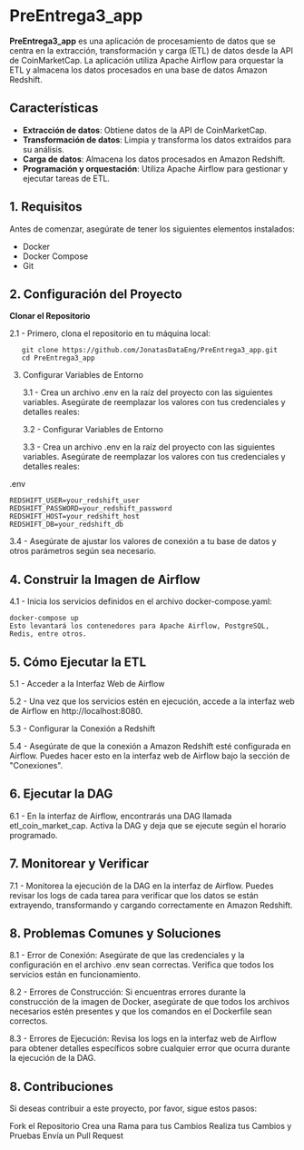 # PreEntrega3_app

**PreEntrega3_app** es una aplicación de procesamiento de datos que se centra en la extracción, transformación y carga (ETL) de datos desde la API de CoinMarketCap. La aplicación utiliza Apache Airflow para orquestar la ETL y almacena los datos procesados en una base de datos Amazon Redshift.

## Características

- **Extracción de datos**: Obtiene datos de la API de CoinMarketCap.
- **Transformación de datos**: Limpia y transforma los datos extraídos para su análisis.
- **Carga de datos**: Almacena los datos procesados en Amazon Redshift.
- **Programación y orquestación**: Utiliza Apache Airflow para gestionar y ejecutar tareas de ETL.

## 1. Requisitos

Antes de comenzar, asegúrate de tener los siguientes elementos instalados:

- Docker
- Docker Compose
- Git

## 2. Configuración del Proyecto

**Clonar el Repositorio**

   2.1 - Primero, clona el repositorio en tu máquina local:

       git clone https://github.com/JonatasDataEng/PreEntrega3_app.git
       cd PreEntrega3_app

3. Configurar Variables de Entorno

   3.1 -  Crea un archivo .env en la raíz del proyecto con las siguientes variables. Asegúrate de reemplazar los valores con tus credenciales y detalles reales:

   3.2 - Configurar Variables de Entorno

   3.3 - Crea un archivo .env en la raíz del proyecto con las siguientes variables. Asegúrate de reemplazar los valores con tus credenciales y detalles reales:

.env

   
    REDSHIFT_USER=your_redshift_user
    REDSHIFT_PASSWORD=your_redshift_password
    REDSHIFT_HOST=your_redshift_host
    REDSHIFT_DB=your_redshift_db

   3.4 - Asegúrate de ajustar los valores de conexión a tu base de datos y otros parámetros según sea necesario.

## 4. Construir la Imagen de Airflow

   4.1 - Inicia los servicios definidos en el archivo docker-compose.yaml:

    docker-compose up
    Esto levantará los contenedores para Apache Airflow, PostgreSQL, Redis, entre otros.

## 5. Cómo Ejecutar la ETL

   5.1 - Acceder a la Interfaz Web de Airflow

   5.2 - Una vez que los servicios estén en ejecución, accede a la interfaz web de Airflow en http://localhost:8080.

   5.3 - Configurar la Conexión a Redshift

   5.4 - Asegúrate de que la conexión a Amazon Redshift esté configurada en Airflow. Puedes hacer esto en la interfaz web de Airflow bajo la sección de "Conexiones".

## 6. Ejecutar la DAG

   6.1 - En la interfaz de Airflow, encontrarás una DAG llamada etl_coin_market_cap. Activa la DAG y deja que se ejecute según el horario programado.

## 7. Monitorear y Verificar

   7.1 - Monitorea la ejecución de la DAG en la interfaz de Airflow. Puedes revisar los logs de cada tarea para verificar que los datos se están extrayendo, transformando y cargando correctamente en Amazon Redshift.

## 8. Problemas Comunes y Soluciones

   8.1 - Error de Conexión: Asegúrate de que las credenciales y la configuración en el archivo .env sean correctas. Verifica que todos los servicios están en funcionamiento.

   8.2 - Errores de Construcción: Si encuentras errores durante la construcción de la imagen de Docker, asegúrate de que todos los archivos necesarios estén presentes y que los comandos en el Dockerfile sean correctos.

   8.3 - Errores de Ejecución: Revisa los logs en la interfaz web de Airflow para obtener detalles específicos sobre cualquier error que ocurra durante la ejecución de la DAG.

## 8. Contribuciones
Si deseas contribuir a este proyecto, por favor, sigue estos pasos:

Fork el Repositorio
Crea una Rama para tus Cambios
Realiza tus Cambios y Pruebas
Envía un Pull Request
